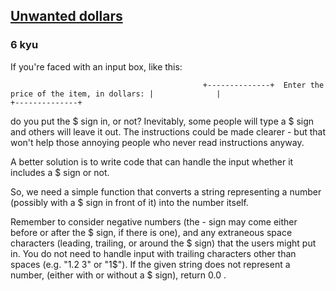 <h2><a href=https://www.codewars.com/kata/587309155cfd6b9fb60000a0/train/javascript target="_blank">Unwanted dollars</a></h2><h3>6 kyu</h3><p>If you're faced with an input box, like this:</p><pre><code>                                           +--------------+  Enter the price of the item, in dollars: |              |                                           +--------------+</code></pre><p>do you put the $ sign in, or not? Inevitably, some people will type a $ sign and others will leave it out. The instructions could be made clearer - but that won't help those annoying people who never read instructions anyway.</p><p>A better solution is to write code that can handle the input whether it includes a $ sign or not.</p><p>So, we need a simple function that converts a string representing a number (possibly with a $ sign in front of it) into the number itself.</p><p>Remember to consider negative numbers (the - sign may come either before or after the $ sign, if there is one), and any extraneous space characters (leading, trailing, or around the $ sign) that the users might put in. You do not need to handle input with trailing characters other than spaces (e.g. "1.2 3" or "1$"). If the given string does not represent a number, (either with or without a $ sign), return 0.0 .</p>